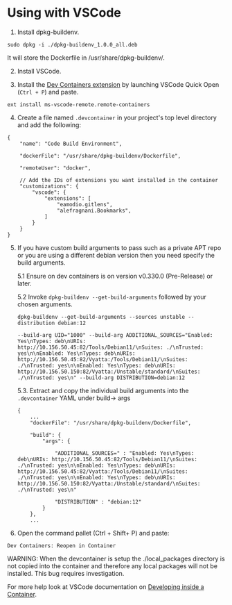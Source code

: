 # Using with VSCode


1. Install dpkg-buildenv.
```
sudo dpkg -i ./dpkg-buildenv_1.0.0_all.deb
```
It will store the Dockerfile in /usr/share/dpkg-buildenv/.

2. Install VSCode.

3. Install the [Dev Containers extension](https://marketplace.visualstudio.com/items?itemName=ms-vscode-remote.remote-containers) by launching VSCode Quick Open (`Ctrl + P`) and paste.
```
ext install ms-vscode-remote.remote-containers
```
4. Create a file named `.devcontainer` in your project's top level directory and add the following:

```
{
	"name": "Code Build Environment",

	"dockerFile": "/usr/share/dpkg-buildenv/Dockerfile",

	"remoteUser": "docker",

	// Add the IDs of extensions you want installed in the container
	"customizations": {
		"vscode": {
			"extensions": [
				"eamodio.gitlens",
				"alefragnani.Bookmarks",
			]
		}
	}	
}
```

5. If you have custom build arguments to pass such as a private APT repo or you are using a different debian version then you need specify the build arguments.

	5.1 Ensure on dev containers is on version v0.330.0 (Pre-Release) or later.

	5.2  Invoke `dpkg-buildenv --get-build-arguments` followed by your chosen arguments.
	```
	dpkg-buildenv --get-build-arguments --sources unstable --distribution debian:12 

	--build-arg UID="1000" --build-arg ADDITIONAL_SOURCES="Enabled: Yes\nTypes: deb\nURIs: http://10.156.50.45:82/Tools/Debian11/\nSuites: ./\nTrusted: yes\n\nEnabled: Yes\nTypes: deb\nURIs: http://10.156.50.45:82/Vyatta:/Tools/Debian11/\nSuites: ./\nTrusted: yes\n\nEnabled: Yes\nTypes: deb\nURIs: http://10.156.50.150:82/Vyatta:/Unstable/standard/\nSuites: ./\nTrusted: yes\n" --build-arg DISTRIBUTION=debian:12
	```
	5.3. Extract and copy the individual build arguments into the `.devcontainer` YAML under build-> args
	```
	{
		...
		"dockerFile": "/usr/share/dpkg-buildenv/Dockerfile",
		
		"build": {
			"args": {
				
				"ADDITIONAL_SOURCES=" : "Enabled: Yes\nTypes: deb\nURIs: http://10.156.50.45:82/Tools/Debian11/\nSuites: ./\nTrusted: yes\n\nEnabled: Yes\nTypes: deb\nURIs: http://10.156.50.45:82/Vyatta:/Tools/Debian11/\nSuites: ./\nTrusted: yes\n\nEnabled: Yes\nTypes: deb\nURIs: http://10.156.50.150:82/Vyatta:/Unstable/standard/\nSuites: ./\nTrusted: yes\n"

				"DISTRIBUTION" : "debian:12"
			}
		},
		...
	```

6. Open the command pallet (Ctrl + Shift+ P) and paste:
```
Dev Containers: Reopen in Container
```


WARNING: When the devcontainer is setup the ./local_packages directory is not copied into the container and therefore any local packages will not be installed.
This bug requires investigation.


For more help look at VSCode documentation on [Developing inside a Container](https://code.visualstudio.com/docs/devcontainers/containers).